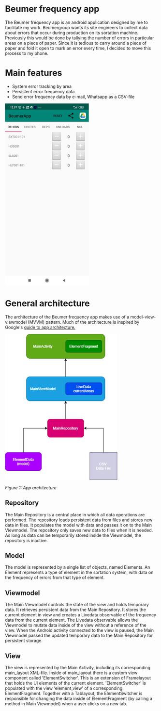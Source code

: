 # Beumer frequency app

The Beumer frequency app is an android application designed by me to facilitate my work.
 Beumergroup wants its site engineers to collect data about errors that occur during production on its sortation machine. Previously this would be done by tallying the number of errors in particular areas on a piece of paper. Since it is tedious to carry around a piece of paper and fold it open to mark an error every time, I decided to move this process to my phone.

# Main features

- System error tracking by area
- Persistent error frequency data
- Send error frequency data by e-mail, Whatsapp as a CSV-file

<a href="url"><img src="Screenshot_2020-08-23-12-07-40-011_lesl.beumerapp.jpg" height="600"></a>

# General architecture

The architecture of the Beumer frequency app makes use of a model-view-viewmodel (MVVM) pattern. Much of the architecture is inspired by Google&#39;s [guide to app architecture.](https://developer.android.com/jetpack/docs/guide)

![](BeumerApp_Software_Architecture.png)

_Figure 1: App architecture_

## Repository

The Main Repository is a central place in which all data operations are performed. The repository loads persistent data from files and stores new data in files. It populates the model with data and passes it on to the Main Viewmodel. The repository only saves new data to files when it is needed. As long as data can be temporarily stored inside the Viewmodel, the repository is inactive.

## Model

The model is represented by a single list of objects, named Elements. An Element represents a type of element in the sortation system, with data on the frequency of errors from that type of element.

## Viewmodel

The Main Viewmodel controls the state of the view and holds temporary data. It retrieves persistent data from the Main Repository. It stores the current element in view and creates a Livedata observable of the frequency data from the current element. The Livedata observable allows the Viewmodel to mutate data inside of the view without a reference of the view. When the Android activity connected to the view is paused, the Main Viewmodel passed the updated temporary data to the Main Repository for persistent storage.

## View

The view is represented by the Main Activity, including its corresponding main\_layout XML-file. Inside of main\_layout there is a custom view component called &#39;ElementSwitcher&#39;. This is an extension of Framelayout that holds the UI elements of the current element. &#39;ElementSwitcher&#39; is populated with the view &#39;element\_view&#39; of a corresponding ElementFragment. Together with a Tablayout, the ElementSwitcher is responsible for changing the data inside of ElementFragment (by calling a method in Main Viewmodel) when a user clicks on a new tab.
